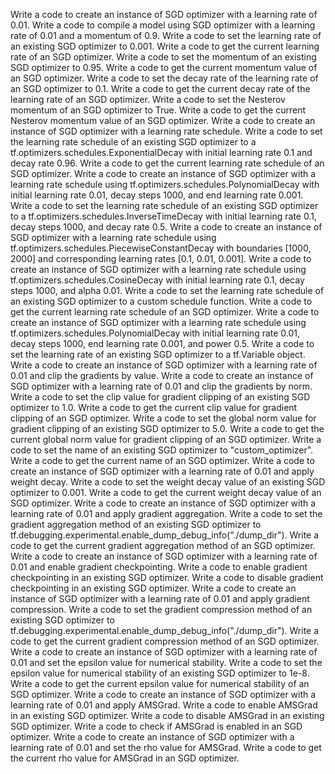 Write a code to create an instance of SGD optimizer with a learning rate of 0.01.
Write a code to compile a model using SGD optimizer with a learning rate of 0.01 and a momentum of 0.9.
Write a code to set the learning rate of an existing SGD optimizer to 0.001.
Write a code to get the current learning rate of an SGD optimizer.
Write a code to set the momentum of an existing SGD optimizer to 0.95.
Write a code to get the current momentum value of an SGD optimizer.
Write a code to set the decay rate of the learning rate of an SGD optimizer to 0.1.
Write a code to get the current decay rate of the learning rate of an SGD optimizer.
Write a code to set the Nesterov momentum of an SGD optimizer to True.
Write a code to get the current Nesterov momentum value of an SGD optimizer.
Write a code to create an instance of SGD optimizer with a learning rate schedule.
Write a code to set the learning rate schedule of an existing SGD optimizer to a tf.optimizers.schedules.ExponentialDecay with initial learning rate 0.1 and decay rate 0.96.
Write a code to get the current learning rate schedule of an SGD optimizer.
Write a code to create an instance of SGD optimizer with a learning rate schedule using tf.optimizers.schedules.PolynomialDecay with initial learning rate 0.01, decay steps 1000, and end learning rate 0.001.
Write a code to set the learning rate schedule of an existing SGD optimizer to a tf.optimizers.schedules.InverseTimeDecay with initial learning rate 0.1, decay steps 1000, and decay rate 0.5.
Write a code to create an instance of SGD optimizer with a learning rate schedule using tf.optimizers.schedules.PiecewiseConstantDecay with boundaries [1000, 2000] and corresponding learning rates [0.1, 0.01, 0.001].
Write a code to create an instance of SGD optimizer with a learning rate schedule using tf.optimizers.schedules.CosineDecay with initial learning rate 0.1, decay steps 1000, and alpha 0.01.
Write a code to set the learning rate schedule of an existing SGD optimizer to a custom schedule function.
Write a code to get the current learning rate schedule of an SGD optimizer.
Write a code to create an instance of SGD optimizer with a learning rate schedule using tf.optimizers.schedules.PolynomialDecay with initial learning rate 0.01, decay steps 1000, end learning rate 0.001, and power 0.5.
Write a code to set the learning rate of an existing SGD optimizer to a tf.Variable object.
Write a code to create an instance of SGD optimizer with a learning rate of 0.01 and clip the gradients by value.
Write a code to create an instance of SGD optimizer with a learning rate of 0.01 and clip the gradients by norm.
Write a code to set the clip value for gradient clipping of an existing SGD optimizer to 1.0.
Write a code to get the current clip value for gradient clipping of an SGD optimizer.
Write a code to set the global norm value for gradient clipping of an existing SGD optimizer to 5.0.
Write a code to get the current global norm value for gradient clipping of an SGD optimizer.
Write a code to set the name of an existing SGD optimizer to "custom_optimizer".
Write a code to get the current name of an SGD optimizer.
Write a code to create an instance of SGD optimizer with a learning rate of 0.01 and apply weight decay.
Write a code to set the weight decay value of an existing SGD optimizer to 0.001.
Write a code to get the current weight decay value of an SGD optimizer.
Write a code to create an instance of SGD optimizer with a learning rate of 0.01 and apply gradient aggregation.
Write a code to set the gradient aggregation method of an existing SGD optimizer to tf.debugging.experimental.enable_dump_debug_info("./dump_dir").
Write a code to get the current gradient aggregation method of an SGD optimizer.
Write a code to create an instance of SGD optimizer with a learning rate of 0.01 and enable gradient checkpointing.
Write a code to enable gradient checkpointing in an existing SGD optimizer.
Write a code to disable gradient checkpointing in an existing SGD optimizer.
Write a code to create an instance of SGD optimizer with a learning rate of 0.01 and apply gradient compression.
Write a code to set the gradient compression method of an existing SGD optimizer to tf.debugging.experimental.enable_dump_debug_info("./dump_dir").
Write a code to get the current gradient compression method of an SGD optimizer.
Write a code to create an instance of SGD optimizer with a learning rate of 0.01 and set the epsilon value for numerical stability.
Write a code to set the epsilon value for numerical stability of an existing SGD optimizer to 1e-8.
Write a code to get the current epsilon value for numerical stability of an SGD optimizer.
Write a code to create an instance of SGD optimizer with a learning rate of 0.01 and apply AMSGrad.
Write a code to enable AMSGrad in an existing SGD optimizer.
Write a code to disable AMSGrad in an existing SGD optimizer.
Write a code to check if AMSGrad is enabled in an SGD optimizer.
Write a code to create an instance of SGD optimizer with a learning rate of 0.01 and set the rho value for AMSGrad.
Write a code to get the current rho value for AMSGrad in an SGD optimizer.